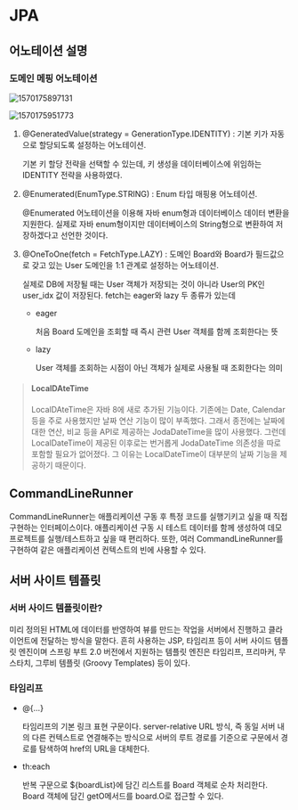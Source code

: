 #  JPA

## 어노테이션 설명

### 도메인 메핑 어노테이션

![1570175897131](https://img1.daumcdn.net/thumb/R1280x0/?scode=mtistory2&fname=https%3A%2F%2Fk.kakaocdn.net%2Fdn%2FcKeCWd%2FbtqyM1Ui7i5%2FBlQoqlIbbnJz9cl4M9LxLK%2Fimg.png)

![1570175951773](https://img1.daumcdn.net/thumb/R1280x0/?scode=mtistory2&fname=https%3A%2F%2Fk.kakaocdn.net%2Fdn%2Fce8ccJ%2FbtqyOUNCv9n%2FvpefVD1sMRKvb8iF5j6Msk%2Fimg.png)

1. @GeneratedValue(strategy = GenerationType.IDENTITY) : 기본 키가 자동으로 할당되도록 설정하는 어노테이션. 

   기본 키 할당 전략을 선택할 수 있는데, 키 생성을 데이터베이스에 위임하는 IDENTITY 전략을 사용하였다.

2. @Enumerated(EnumType.STRING) : Enum 타입 매핑용 어노테이션. 

   @Enumerated 어노테이션을 이용해 자바 enum형과 데이터베이스 데이터 변환을 지원한다. 실제로 자바 enum형이지만 데이터베이스의 String형으로 변환하여 저장하겠다고 선언한 것이다.

3. @OneToOne(fetch = FetchType.LAZY) : 도메인 Board와 Board가 필드값으로 갖고 있는 User 도메인을 1:1 관계로 설정하는 어노테이션.

   실제로 DB에 저장될 때는 User 객체가 저장되는 것이 아니라 User의 PK인 user_idx 값이 저장된다. fetch는 eager와 lazy 두 종류가 있는데 

   - eager

     처음 Board 도메인을 조회할 때 즉시 관련 User 객체를 함께 조회한다는 뜻

   - lazy

     User 객체를 조회하는 시점이 아닌 객체가 실제로 사용될 때 조회한다는 의미

> #### LocalDAteTime
>
> LocalDAteTime은 자바 8에 새로 추가된 기능이다. 기존에는 Date, Calendar 등을 주로 사용했지만 날짜 연산 기능이 많이 부족했다. 그래서 종전에는 날짜에 대한 연산, 비교 등을 API로 제공하는 JodaDateTime을 많이 사용했다. 그런데 LocalDateTime이 제공된 이후로는 번거롭게 JodaDateTime 의존성을 따로 포함할 필요가 없어졌다.  그 이유는 LocalDateTime이 대부분의 날짜 기능을 제공하기 때문이다.





## CommandLineRunner  

CommandLineRunner는 애플리케이션 구동 후 특정 코드를 실행기키고 싶을 때 직접 구현하는 인터페이스이다. 애플리케이션 구동 시 테스트 데이터를 함께 생성하여 데모 프로젝트를 실행/테스트하고 싶을 때 편리하다. 또한, 여러 CommandLineRunner를 구현하여 같은 애플리케이션 컨텍스트의 빈에 사용할 수 있다.





## 서버 사이트 템플릿

### 서버 사이드 템플릿이란?

미리  정의된 HTML에 데이터를 반영하여 뷰를 만드는 작업을 서버에서 진행하고  클라이언트에 전달하는 방식을 말한다. 흔히 사용하는 JSP, 타임리프 등이 서버 사이드 템플릿 엔진이며 스프링 부트 2.0 버전에서 지원하는 템플릿 엔진은 타임리프, 프리마커, 무스타치, 그루비 템플릿 (Groovy Templates) 등이 있다.

### 타임리프

- @{...}

  타임리프의 기본 링크 표현 구문이다. server-relative URL 방식, 즉 동일 서버 내의 다른 컨텍스트로 연결해주는 방식으로 서버의 루트 경로를 기준으로 구문에서 경로를 탐색하여 href의 URL을 대체한다.

- th:each

  반복 구문으로 ${boardList}에 담긴 리스트를 Board 객체로 순차 처리한다. Board 객체에 담긴 getO메서드를 board.O로 접근할 수 있다.